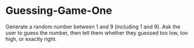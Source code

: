 # Guessing-Game-One
Generate a random number between 1 and 9 (including 1 and 9). Ask the user to guess the number, then tell them whether they guessed too low, too high, or exactly right. 
